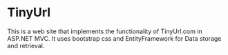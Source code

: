 # TinyUrl
This is a web site that implements the functionality of TinyUrl.com in ASP.NET MVC.
It uses bootstrap css  and EntityFramework for Data storage and retrieval.
